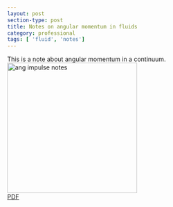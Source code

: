 ```yaml
---
layout: post
section-type: post
title: Notes on angular momentum in fluids
category: professional
tags: [ 'fluid', 'notes']
---
```

This is a note about angular momentum in a continuum. 
<br>
<img src="https://tmatsuzawa.github.io/blog/notes/2022-01-04-ang_impulse/notes001.jpg" alt="ang impulse notes" width="300">
<br>
[PDF](https://tmatsuzawa.github.io/blog/notes/2022-01-04-ang_impulse/notes001.pdf)

